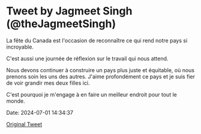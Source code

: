 # Tweet by Jagmeet Singh (@theJagmeetSingh)

La fête du Canada est l'occasion de reconnaître ce qui rend notre pays si incroyable.

C'est aussi une journée de réflexion sur le travail qui nous attend.

Nous devons continuer à construire un pays plus juste et équitable, où nous prenons soin les uns des autres. J'aime profondément ce pays et je suis fier de voir grandir mes deux filles ici.

C'est pourquoi je m'engage à en faire un meilleur endroit pour tout le monde.

Date: 2024-07-01 14:34:37

[Original Tweet](https://x.com/theJagmeetSingh/status/1807784882157809722)
